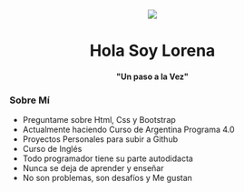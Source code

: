 ### 
 <div align="center">
        <img src=https://media.giphy.com/media/g06HKnMmtK1aXurndU/giphy.gif widht="200">
        <h1 align="center">Hola Soy Lorena</h1>
        <h4>"Un paso a la Vez"</h4>
    </div>

<body>
    <div>
        <h3>Sobre Mí</h3>
        <ul>
          <li>Preguntame sobre Html, Css y Bootstrap</li>
          <li>Actualmente haciendo Curso de Argentina Programa 4.0</li>
          <li>Proyectos Personales para subir a Github</li>
          <li>Curso de Inglés</li>
          <li>Todo programador tiene su parte autodidacta</li>
          <li>Nunca se deja de aprender y enseñar</li>
          <li>No son problemas, son desafíos y Me gustan</li>
        </ul>
    </div>
</body>

<!--
**LoreGCF/LoreGCF** is a ✨ _special_ ✨ repository because its `README.md` (this file) appears on your GitHub profile.


Here are some ideas to get you started:

- 🔭 I’m currently working on ...
- 🌱 I’m currently learning ...
- 👯 I’m looking to collaborate on ...
- 🤔 I’m looking for help with ...
- 💬 Ask me about ...
- 📫 How to reach me: ...
- 😄 Pronouns: ...
- ⚡ Fun fact: ...
-->
